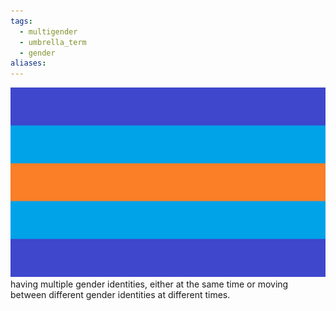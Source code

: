 ```yaml
---
tags:
  - multigender
  - umbrella_term
  - gender
aliases: 
---
```

![multigender.png](../../images/multigender.png)  
having multiple gender identities, either at the same time or moving between different gender identities at different times.